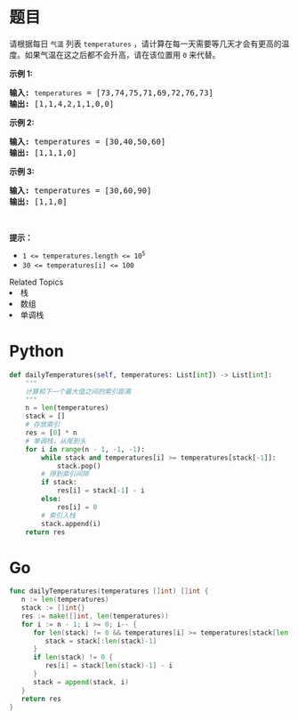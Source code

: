 # 题目
<p>请根据每日 <code>气温</code> 列表 <code>temperatures</code> ，<span style="font-size:10.5pt"><span style="font-family:Calibri"><span style="font-size:10.5000pt"><span style="font-family:宋体"><font face="宋体">请计算在每一天需要等几天才会有更高的温度</font></span></span></span></span>。如果气温在这之后都不会升高，请在该位置用 <code>0</code> 来代替。</p>

<p><strong>示例 1:</strong></p>

<pre>
<strong>输入:</strong> <code>temperatures</code> = [73,74,75,71,69,72,76,73]
<strong>输出:</strong> [1,1,4,2,1,1,0,0]
</pre>

<p><strong>示例 2:</strong></p>

<pre>
<strong>输入:</strong> temperatures = [30,40,50,60]
<strong>输出:</strong> [1,1,1,0]
</pre>

<p><strong>示例 3:</strong></p>

<pre>
<strong>输入:</strong> temperatures = [30,60,90]
<strong>输出: </strong>[1,1,0]</pre>

<p> </p>

<p><strong>提示：</strong></p>

<ul>
	<li><code>1 <= temperatures.length <= 10<sup>5</sup></code></li>
	<li><code>30 <= temperatures[i] <= 100</code></li>
</ul>
<div><div>Related Topics</div><div><li>栈</li><li>数组</li><li>单调栈</li></div></div>

# Python

```python
def dailyTemperatures(self, temperatures: List[int]) -> List[int]:
    """
    计算和下一个最大值之间的索引距离
    """
    n = len(temperatures)
    stack = []
    # 存放索引
    res = [0] * n
    # 单调栈，从尾到头
    for i in range(n - 1, -1, -1):
        while stack and temperatures[i] >= temperatures[stack[-1]]:
            stack.pop()
        # 得到索引间隙
        if stack:
            res[i] = stack[-1] - i
        else:
            res[i] = 0
        # 索引入栈
        stack.append(i)
    return res
```

# Go

```go
func dailyTemperatures(temperatures []int) []int {
   n := len(temperatures)
   stack := []int{}
   res := make([]int, len(temperatures))
   for i := n - 1; i >= 0; i-- {
      for len(stack) != 0 && temperatures[i] >= temperatures[stack[len(stack)-1]] {
         stack = stack[:len(stack)-1]
      }
      if len(stack) != 0 {
         res[i] = stack[len(stack)-1] - i
      }
      stack = append(stack, i)
   }
   return res
}
```